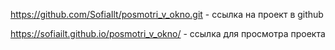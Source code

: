 https://github.com/SofiaIlt/posmotri_v_okno.git - ссылка на проект в github

https://sofiailt.github.io/posmotri_v_okno/ - ссылка для просмотра проекта
